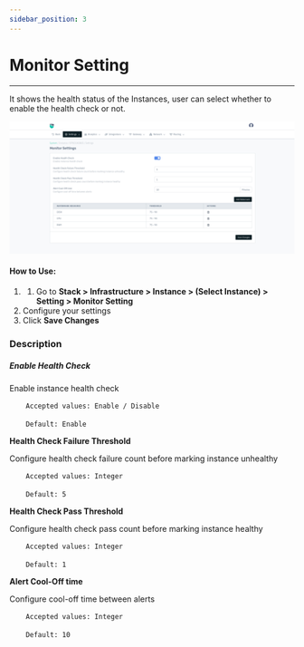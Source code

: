 ```yaml
---
sidebar_position: 3
---
```


# Monitor Setting

---
It shows the health status of the Instances, user can select whether to enable the health check or not.

![Monitor](/img/platform/v8/docs/monitor_settings.png)  

#### How to Use:

1. 1. Go to **Stack > Infrastructure > Instance > (Select Instance) > Setting > Monitor Setting**
2. Configure your settings
3. Click **Save Changes**

### Description

##### Enable Health Check

Enable instance health check

```
    Accepted values: Enable / Disable

    Default: Enable
```


**Health Check Failure Threshold**

Configure health check failure count before marking instance unhealthy

```
    Accepted values: Integer

    Default: 5
```


**Health Check Pass Threshold**

Configure health check pass count before marking instance healthy

```
    Accepted values: Integer

    Default: 1
```


**Alert Cool-Off time**

Configure cool-off time between alerts

```
    Accepted values: Integer

    Default: 10
```




